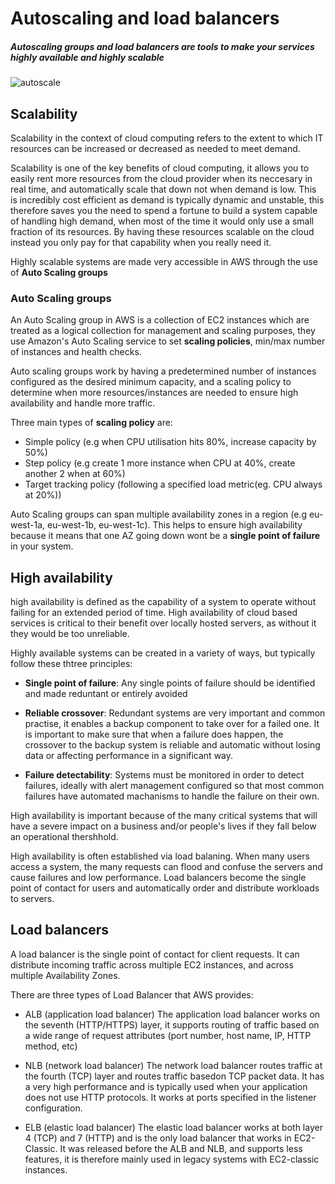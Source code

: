 
# Autoscaling and load balancers
##### Autoscaling groups and load balancers are tools to make your services highly available and highly scalable

![autoscale](https://user-images.githubusercontent.com/110176257/186621465-0ec3383c-4e3f-4584-bbe6-02396965e883.png)

## Scalability
Scalability in the context of cloud computing refers to the extent to which IT resources can be increased or decreased as needed to meet demand.

Scalability is one of the key benefits of cloud computing, it allows you to easily rent more resources from the cloud provider when its neccesary in real time, and automatically scale that down not when demand is low. This is incredibly cost efficient as demand is typically dynamic and unstable, this therefore saves you the need to spend a fortune to build a system capable of handling high demand, when most of the time it would only use a small fraction of its resources. By having these resources scalable on the cloud instead you only pay for that capability when you really need it.

Highly scalable systems are made very accessible in AWS through the use of **Auto Scaling groups**

### Auto Scaling groups
An Auto Scaling group in AWS is a collection of EC2 instances which are treated as a logical collection for management and scaling purposes, they use Amazon's Auto Scaling service to set **scaling policies**, min/max number of instances and health checks.

Auto scaling groups work by having a predetermined number of instances configured as the desired minimum capacity, and a scaling policy to determine when more resources/instances are needed to ensure high availability and handle more traffic.

Three main types of **scaling policy** are:
- Simple policy (e.g when CPU utilisation hits 80%, increase capacity by 50%)
- Step policy (e.g create 1 more instance when CPU at 40%, create another 2 when at 60%)
- Target tracking policy (following a specified load metric(eg. CPU always at 20%))

Auto Scaling groups can span multiple availability zones in a region (e.g eu-west-1a, eu-west-1b, eu-west-1c). This helps to ensure high availability because it means that one AZ going down wont be a **single point of failure** in your system.

## High availability 
high availability is defined as the capability of a system to operate without failing for an extended period of time. High availability of cloud based services is critical to their benefit over locally hosted servers, as without it they would be too unreliable.

Highly available systems can be created in a variety of ways, but typically follow these thtree principles:

- **Single point of failure**:
Any single points of failure should be identified and made reduntant or entirely avoided

- **Reliable crossover**:
Redundant systems are very important and common practise, it enables a backup component to take over for a failed one. It is important to make sure that when a failure does happen, the crossover to the backup system is reliable and automatic without losing data or affecting performance in a significant way.

- **Failure detectability**:
Systems must be monitored in order to detect failures, ideally with alert management configured so that most common failures have automated machanisms to handle the failure on their own. 

High availability is important because of the many critical systems that will have a severe impact on a business and/or people's lives if they fall below an operational thershhold.

High availability is often established via load balaning. When many users access a system, the many requests can flood and confuse the servers and cause failures and low performance. Load balancers become the single point of contact for users and automatically order and distribute workloads to servers. 

## Load balancers

A load balancer is the single point of contact for client requests. It can distribute incoming traffic across multiple EC2 instances, and across multiple Availability Zones.

There are three types of Load Balancer that AWS provides:

- ALB (application load balancer)
The application load balancer works on the seventh (HTTP/HTTPS) layer, it supports routing of traffic based on a wide range of request attributes (port number, host name, IP, HTTP method, etc)

- NLB (network load balancer)
The network load balancer routes traffic at the fourth (TCP) layer and routes traffic basedon TCP packet data. It has a very high performance and is typically used when your application does not use HTTP protocols. It works at ports specified in the listener configuration.

- ELB (elastic load balancer)
The elastic load balancer works at both layer 4 (TCP) and 7 (HTTP) and is the only load balancer that works in EC2-Classic. It was released before the ALB and NLB, and supports less features, it is therefore mainly used in legacy systems with EC2-classic instances.


